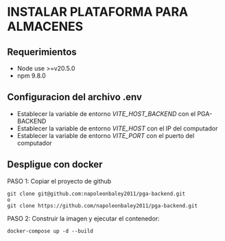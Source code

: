 # INSTALAR PLATAFORMA PARA ALMACENES

## Requerimientos

- Node use >=v20.5.0
- npm 9.8.0

## Configuracion del archivo .env
 
- Establecer la variable de entorno *VITE_HOST_BACKEND* con el PGA-BACKEND
- Establecer la variable de entorno *VITE_HOST* con el IP del computador
- Establecer la variable de entorno *VITE_PORT* con el puerto del computador

## Despligue con docker
PASO 1: Copiar el proyecto de github
```
git clone git@github.com:napoleonbaley2011/pga-backend.git
o
git clone https://github.com/napoleonbaley2011/pga-backend.git
```
PASO 2: Construir la imagen y ejecutar el contenedor:
```
docker-compose up -d --build
